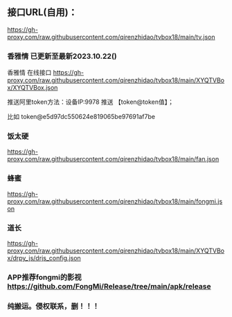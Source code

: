## 接口URL(自用)：
https://gh-proxy.com/raw.githubusercontent.com/qirenzhidao/tvbox18/main/tv.json

### 香雅情 已更新至最新2023.10.22()
香雅情 在线接口 https://gh-proxy.com/raw.githubusercontent.com/qirenzhidao/tvbox18/main/XYQTVBox/XYQTVBox.json

推送阿里token方法：设备IP:9978	推送 【token@token值】；

比如 token@e5d97dc550624e819065be97691af7be

### 饭太硬 
https://gh-proxy.com/raw.githubusercontent.com/qirenzhidao/tvbox18/main/fan.json
### 蜂蜜
https://gh-proxy.com/raw.githubusercontent.com/qirenzhidao/tvbox18/main/fongmi.json
### 道长
https://gh-proxy.com/raw.githubusercontent.com/qirenzhidao/tvbox18/main/XYQTVBox/drpy_js/drjs_config.json

### APP推荐fongmi的影视 https://github.com/FongMi/Release/tree/main/apk/release

### 纯搬运。侵权联系，删！！！
